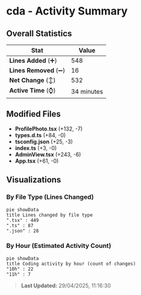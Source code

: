 # cda - Activity Summary 

## Overall Statistics

| Stat                   | Value                                                             |
| ---------------------- | ----------------------------------------------------------------- |
| **Lines Added** (➕)   | 548                                          |
| **Lines Removed** (➖) | 16                                        |
| **Net Change** (↕)    | 532                |
| **Active Time** (⌚)   | 34 minutes |


## Modified Files
- **ProfilePhoto.tsx** (+132, -7)
- **types.d.ts** (+84, -0)
- **tsconfig.json** (+25, -3)
- **index.ts** (+3, -0)
- **AdminView.tsx** (+243, -6)
- **App.tsx** (+61, -0)

## Visualizations

### By File Type (Lines Changed)

```mermaid
pie showData
title Lines changed by file type
".tsx" : 449
".ts" : 87
".json" : 28
```

### By Hour (Estimated Activity Count)

```mermaid
pie showData
title Coding activity by hour (count of changes)
"10h" : 22
"11h" : 7
```


> **Last Updated:** 29/04/2025, 11:16:30